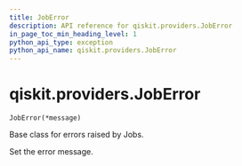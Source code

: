 ```yaml
---
title: JobError
description: API reference for qiskit.providers.JobError
in_page_toc_min_heading_level: 1
python_api_type: exception
python_api_name: qiskit.providers.JobError
---
```


# qiskit.providers.JobError

<span id="qiskit.providers.JobError" />

`JobError(*message)`

Base class for errors raised by Jobs.

Set the error message.

